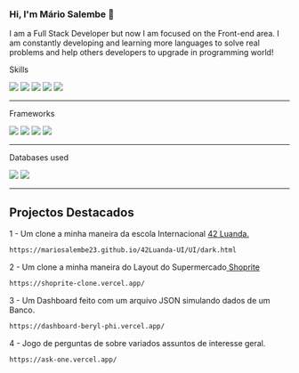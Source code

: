 ### Hi, I'm Mário Salembe 👋

I am a Full Stack Developer but now I am focused on the Front-end area. I am constantly developing and learning more languages ​​to solve real problems and help others developers to upgrade in programming world!
<p>
 Skills
</p>
<div align="start">
  <img src="https://img.shields.io/badge/HTML5-E34F26?style=for-the-badge&logo=html5&logoColor=white"/>
  <img src="https://img.shields.io/badge/CSS3-1572B6?style=for-the-badge&logo=css3&logoColor=white"/>
  <img src="https://img.shields.io/badge/JavaScript-323330?style=for-the-badge&logo=javascript&logoColor=F7DF1E"/>
  <img src="https://img.shields.io/badge/Python-14354C?style=for-the-badge&logo=python&logoColor=white"/>
  <img src="https://img.shields.io/badge/C-00599C?style=for-the-badge&logo=c&logoColor=white"/>
</div>
<hr/>
<p>Frameworks</p>
<div align="start">
  <img src="https://img.shields.io/badge/React-20232A?style=for-the-badge&logo=react&logoColor=61DAFB"/>
  <img src="https://img.shields.io/badge/Vue.js-35495E?style=for-the-badge&logo=vue.js&logoColor=4FC08D"/>
  <img src="https://img.shields.io/badge/Tailwind_CSS-38B2AC?style=for-the-badge&logo=tailwind-css&logoColor=white"/>
  <img src="https://img.shields.io/badge/Bootstrap-563D7C?style=for-the-badge&logo=bootstrap&logoColor=white"/>
</div>
<hr/>
<p>Databases used</p>
<div align="start">
  <img src="https://img.shields.io/badge/MySQL-00000F?style=for-the-badge&logo=mysql&logoColor=white"/>
  <img src="https://img.shields.io/badge/MongoDB-4EA94B?style=for-the-badge&logo=mongodb&logoColor=white"/>
</div>
<hr/>
<h2>Projectos Destacados</h4>
<p>
    1 - Um clone a minha maneira da escola Internacional <a href="https://42luanda.com">42 Luanda.</a>
</p>

```markdown
https://mariosalembe23.github.io/42Luanda-UI/UI/dark.html
```
<p>
    2 - Um clone a minha maneira do Layout do Supermercado<a href="https://www.shoprite.co.ao/"> Shoprite</a>
</p>

```markdown
https://shoprite-clone.vercel.app/
```

<p>
    3 - Um Dashboard feito com um arquivo JSON simulando dados de um Banco.
</p>

```markdown
https://dashboard-beryl-phi.vercel.app/
```


<p>
    4 - Jogo de perguntas de sobre variados assuntos de interesse geral.
</p>

```markdown
https://ask-one.vercel.app/
```
